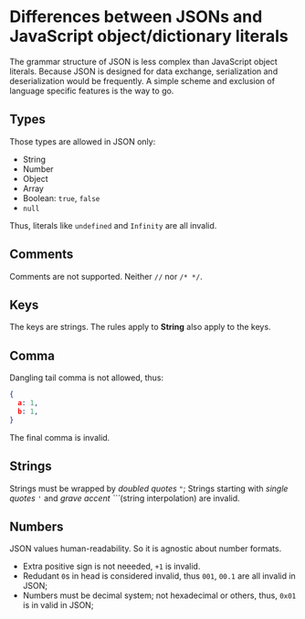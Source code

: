 # Differences between JSONs and JavaScript object/dictionary literals

The grammar structure of JSON is less complex than JavaScript object literals. Because JSON is designed for data exchange, serialization and deserialization would be frequently. A simple scheme and exclusion of language specific features is the way to go.

## Types

Those types are allowed in JSON only:
  - String
  - Number
  - Object
  - Array
  - Boolean: `true`, `false`
  - `null`

Thus, literals like `undefined` and `Infinity` are all invalid.

## Comments

Comments are not supported. Neither `//` nor `/* */`.

## Keys

The keys are strings. The rules apply to **String** also apply to the keys.

## Comma

Dangling tail comma is not allowed, thus:
```json
{
  a: 1,
  b: 1,
}
```
The final comma is invalid.

## Strings

Strings must be wrapped by *doubled quotes `"`*; Strings starting with *single quotes `'`* and *grave accent `\``*(string interpolation) are invalid.

## Numbers

JSON values human-readability. So it is agnostic about number formats.

  - Extra positive sign is not neeeded, `+1` is invalid.
  - Redudant `0`s in head is considered invalid, thus `001`, `00.1` are all invalid in JSON;
  - Numbers must be decimal system; not hexadecimal or others, thus, `0x01` is in valid in JSON;
